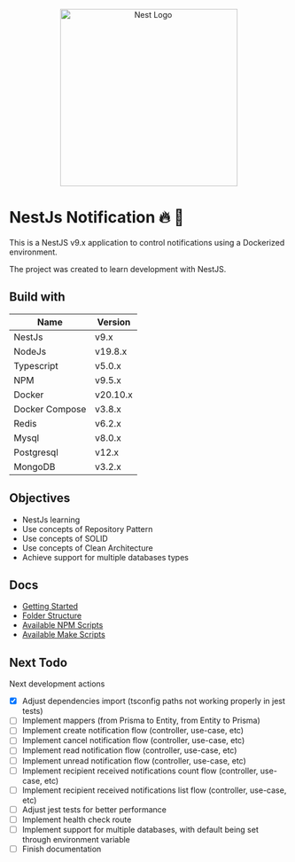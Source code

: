 <p align="center">
  <a href="http://nestjs.com/" target="blank"><img src="https://nestjs.com/img/logo_text.svg" width="320" alt="Nest Logo" /></a>
</p>

# NestJs Notification  🔥 🚀

This is a NestJS v9.x application to control notifications using a Dockerized environment. 

The project was created to learn development with NestJS.

## Build with

| Name       | Version  |
| ---------- | -------- |
| NestJs | v9.x |
| NodeJs | v19.8.x |
| Typescript | v5.0.x |
| NPM | v9.5.x |
| Docker | v20.10.x |
| Docker Compose | v3.8.x |
| Redis | v6.2.x |
| Mysql | v8.0.x |
| Postgresql | v12.x |
| MongoDB | v3.2.x |

## Objectives

* NestJs learning
* Use concepts of Repository Pattern
* Use concepts of SOLID
* Use concepts of Clean Architecture
* Achieve support for multiple databases types

## Docs

* [Getting Started](./docs/getting_started.md)
* [Folder Structure](./docs/folder_structure.md)
* [Available NPM Scripts](./docs/available_npm_scripts.md)
* [Available Make Scripts](./docs/available_make_scripts.md)

## Next Todo

Next development actions

* [X] Adjust dependencies import (tsconfig paths not working properly in jest tests)
* [ ] Implement mappers (from Prisma to Entity, from Entity to Prisma)
* [ ] Implement create notification flow (controller, use-case, etc)
* [ ] Implement cancel notification flow (controller, use-case, etc)
* [ ] Implement read notification flow (controller, use-case, etc)
* [ ] Implement unread notification flow (controller, use-case, etc)
* [ ] Implement recipient received notifications count flow (controller, use-case, etc)
* [ ] Implement recipient received notifications list flow (controller, use-case, etc)
* [ ] Adjust jest tests for better performance
* [ ] Implement health check route
* [ ] Implement support for multiple databases, with default being set through environment variable
* [ ] Finish documentation
